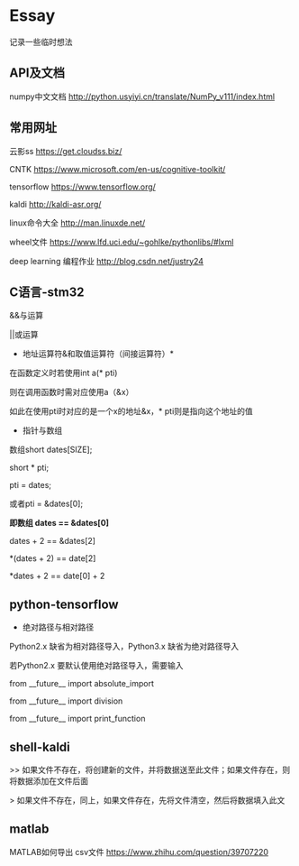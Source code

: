 # Essay
记录一些临时想法

## API及文档

numpy中文文档 http://python.usyiyi.cn/translate/NumPy_v111/index.html

## 常用网址

云影ss https://get.cloudss.biz/

CNTK https://www.microsoft.com/en-us/cognitive-toolkit/

tensorflow https://www.tensorflow.org/

kaldi http://kaldi-asr.org/

linux命令大全 http://man.linuxde.net/

wheel文件 https://www.lfd.uci.edu/~gohlke/pythonlibs/#lxml

deep learning 编程作业 http://blog.csdn.net/justry24

## C语言-stm32

&&与运算

||或运算

- 地址运算符&和取值运算符（间接运算符）*

在函数定义时若使用int a(* pti) 

则在调用函数时需对应使用a（&x）

如此在使用pti时对应的是一个x的地址&x，* pti则是指向这个地址的值

- 指针与数组

数组short dates[SIZE];

short * pti;

pti = dates;

或者pti = &dates[0];

**即数组 dates == &dates[0]**

dates + 2 == &dates[2]

*(dates + 2) == date[2]

*dates + 2 == date[0] + 2

## python-tensorflow

- 绝对路径与相对路径

Python2.x 缺省为相对路径导入，Python3.x 缺省为绝对路径导入

若Python2.x 要默认使用绝对路径导入，需要输入

from \_\_future\_\_ import absolute_import

from \_\_future\_\_ import division

from \_\_future\_\_ import print_function

## shell-kaldi

 \>\> 如果文件不存在，将创建新的文件，并将数据送至此文件；如果文件存在，则将数据添加在文件后面

 \> 如果文件不存在，同上，如果文件存在，先将文件清空，然后将数据填入此文

## matlab

MATLAB如何导出 csv文件   https://www.zhihu.com/question/39707220
